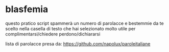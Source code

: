 # blasfemia
questo pratico script spammerà un numero di parolacce e bestemmie da te scelto nella casella di testo che hai selezionato
molto utile per complimentarsi/chiedere perdono/dichiararsi


lista di parolacce presa da: https://github.com/napolux/paroleitaliane
